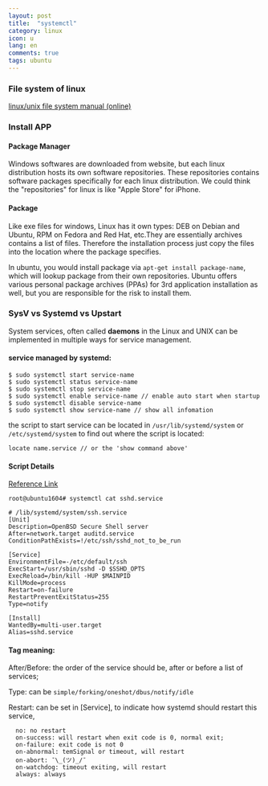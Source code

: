 ```yaml
---
layout: post
title:  "systemctl"
category: linux
icon: u
lang: en
comments: true
tags: ubuntu
---
```


### File system of linux
[linux/unix file system manual (online)][linux-fs-hier-link]

### Install APP

#### Package Manager
Windows softwares are downloaded from website, but each linux distribution hosts its own software repositories. These repositories contains software packages specifically for each linux distribution. We could think the "repositories" for linux is like "Apple Store" for iPhone.

#### Package
Like exe files for windows, Linux has it own types: DEB on Debian and Ubuntu, RPM on Fedora and Red Hat, etc.They are essentially archives contains a list of files. Therefore the installation process just copy the files into the location where the package specifies.

In ubuntu, you would install package via `apt-get install package-name`, which will lookup package from their own repositories. Ubuntu offers various personal package archives (PPAs) for 3rd application installation as well, but you are responsible for the risk to install them.

### SysV vs Systemd vs Upstart
System services, often called **daemons** in the Linux and UNIX can be implemented in multiple ways for service management.

#### service managed by systemd:
```
$ sudo systemctl start service-name
$ sudo systemctl status service-name
$ sudo systemctl stop service-name
$ sudo systemctl enable service-name // enable auto start when startup
$ sudo systemctl disable service-name
$ sudo systemctl show service-name // show all infomation
```
the script to start service can be located in `/usr/lib/systemd/system` or `/etc/systemd/system`
to find out where the script is located:
```
locate name.service // or the 'show command above'
```

#### Script Details

[Reference Link][sysd-explain-link]

`root@ubuntu1604# systemctl cat sshd.service`
```
# /lib/systemd/system/ssh.service
[Unit]
Description=OpenBSD Secure Shell server
After=network.target auditd.service
ConditionPathExists=!/etc/ssh/sshd_not_to_be_run

[Service]
EnvironmentFile=-/etc/default/ssh
ExecStart=/usr/sbin/sshd -D $SSHD_OPTS
ExecReload=/bin/kill -HUP $MAINPID
KillMode=process
Restart=on-failure
RestartPreventExitStatus=255
Type=notify

[Install]
WantedBy=multi-user.target
Alias=sshd.service
```
#### Tag meaning:

After/Before: the order of the service should be, after or before a list of services;

Type: can be `simple/forking/oneshot/dbus/notify/idle`

Restart: can be set in [Service], to indicate how systemd should restart this service,
```
  no: no restart
  on-success: will restart when exit code is 0, normal exit;
  on-failure: exit code is not 0
  on-abnormal: temSignal or timeout, will restart
  on-abort: ¯\_(ツ)_/¯
  on-watchdog: timeout exiting, will restart
  always: always
```
[linux-fs-hier-link]: https://www.freedesktop.org/software/systemd/man/file-hierarchy.html
[sysd-explain-link]: http://www.ruanyifeng.com/blog/2016/03/systemd-tutorial-part-two.html
